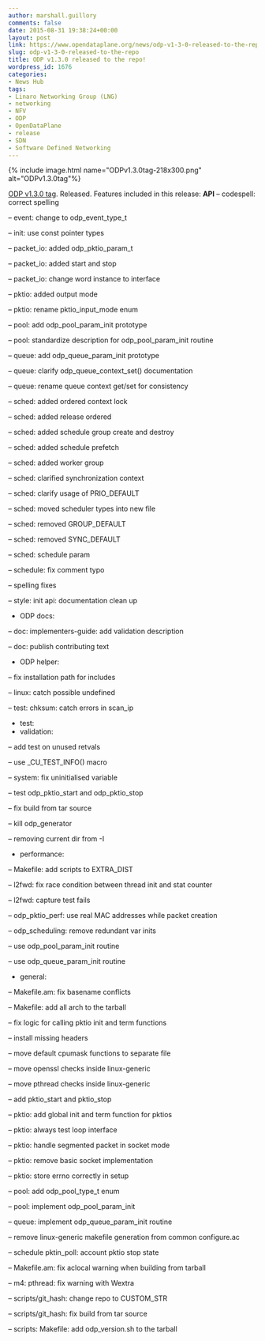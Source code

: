 ```yaml
---
author: marshall.guillory
comments: false
date: 2015-08-31 19:38:24+00:00
layout: post
link: https://www.opendataplane.org/news/odp-v1-3-0-released-to-the-repo/
slug: odp-v1-3-0-released-to-the-repo
title: ODP v1.3.0 released to the repo!
wordpress_id: 1676
categories:
- News Hub
tags:
- Linaro Networking Group (LNG)
- networking
- NFV
- ODP
- OpenDataPlane
- release
- SDN
- Software Defined Networking
---
```

{% include image.html name="ODPv1.3.0tag-218x300.png" alt="ODPv1.3.0tag"%}

[ODP v1.3.0 tag](https://git.linaro.org/lng/odp.git/tag/?h=v1.3.0.0). Released. Features included in this release:
**API**
– codespell: correct spelling

– event: change to odp_event_type_t

– init: use const pointer types

– packet_io: added odp_pktio_param_t

– packet_io: added start and stop

– packet_io: change word instance to interface

– pktio: added output mode

– pktio: rename pktio_input_mode enum

– pool: add odp_pool_param_init prototype

– pool: standardize description for odp_pool_param_init routine

– queue: add odp_queue_param_init prototype

– queue: clarify odp_queue_context_set() documentation

– queue: rename queue context get/set for consistency

– sched: added ordered context lock

– sched: added release ordered

– sched: added schedule group create and destroy

– sched: added schedule prefetch

– sched: added worker group

– sched: clarified synchronization context

– sched: clarify usage of PRIO_DEFAULT

– sched: moved scheduler types into new file

– sched: removed GROUP_DEFAULT

– sched: removed SYNC_DEFAULT

– sched: schedule param

– schedule: fix comment typo

– spelling fixes

– style: init api: documentation clean up
* ODP docs:

– doc: implementers-guide: add validation description

– doc: publish contributing text
* ODP helper:

– fix installation path for includes

– linux: catch possible undefined

– test: chksum: catch errors in scan_ip
* test:
* validation:

– add test on unused retvals

– use _CU_TEST_INFO() macro

– system: fix uninitialised variable

– test odp_pktio_start and odp_pktio_stop

– fix build from tar source

– kill odp_generator

– removing current dir from -I
* performance:

– Makefile: add scripts to EXTRA_DIST

– l2fwd: fix race condition between thread init and stat counter

– l2fwd: capture test fails

– odp_pktio_perf: use real MAC addresses while packet creation

– odp_scheduling: remove redundant var inits

– use odp_pool_param_init routine

– use odp_queue_param_init routine
* general:

– Makefile.am: fix basename conflicts

– Makefile: add all arch to the tarball

– fix logic for calling pktio init and term functions

– install missing headers

– move default cpumask functions to separate file

– move openssl checks inside linux-generic

– move pthread checks inside linux-generic

– add pktio_start and pktio_stop

– pktio: add global init and term function for pktios

– pktio: always test loop interface

– pktio: handle segmented packet in socket mode

– pktio: remove basic socket implementation

– pktio: store errno correctly in setup

– pool: add odp_pool_type_t enum

– pool: implement odp_pool_param_init

– queue: implement odp_queue_param_init routine

– remove linux-generic makefile generation from common configure.ac

– schedule pktin_poll: account pktio stop state

– Makefile.am: fix aclocal warning when building from tarball

– m4: pthread: fix warning with Wextra

– scripts/git_hash: change repo to CUSTOM_STR

– scripts/git_hash: fix build from tar source

– scripts: Makefile: add odp_version.sh to the tarball
